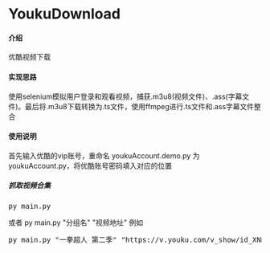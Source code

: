 # YoukuDownload

#### 介绍
优酷视频下载

#### 实现思路
使用selenium模拟用户登录和观看视频，捕获.m3u8(视频文件)、.ass(字幕文件)。最后将.m3u8下载转换为.ts文件，使用ffmpeg进行.ts文件和.ass字幕文件整合

#### 使用说明
首先输入优酷的vip账号，重命名 youkuAccount.demo.py 为 youkuAccount.py，将优酷账号密码填入对应的位置

##### 抓取视频合集
<pre>py main.py</pre>

或者 py main.py "分组名" "视频地址"
例如
<pre>py main.py "一拳超人 第二季" "https://v.youku.com/v_show/id_XNDEyMjM2MTgzNg==.html"</pre>

